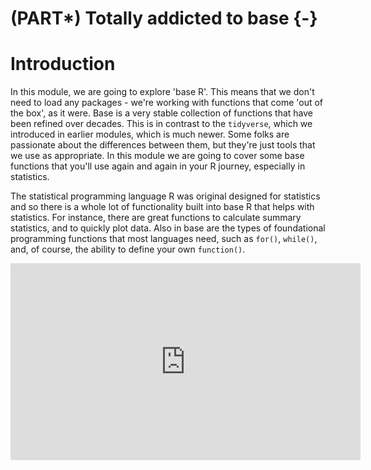 


# (PART\*) Totally addicted to base {-}

# Introduction

In this module, we are going to explore 'base R'. This means that we don't need to load any packages - we're working with functions that come 'out of the box', as it were. Base is a very stable collection of functions that have been refined over decades. This is in contrast to the `tidyverse`, which we introduced in earlier modules, which is much newer. Some folks are passionate about the differences between them, but they're just tools that we use as appropriate. In this module we are going to cover some base functions that you'll use again and again in your R journey, especially in statistics.

The statistical programming language R was original designed for statistics and so there is a whole lot of functionality built into base R that helps with statistics. For instance, there are great functions to calculate summary statistics, and to quickly plot data. Also in base are the types of foundational programming functions that most languages need, such as `for()`, `while()`, and, of course, the ability to define your own `function()`.

<iframe width="560" height="315" src="https://www.youtube.com/embed/PhljUEN996Y" frameborder="0" allow="accelerometer; autoplay; clipboard-write; encrypted-media; gyroscope; picture-in-picture" allowfullscreen></iframe>



